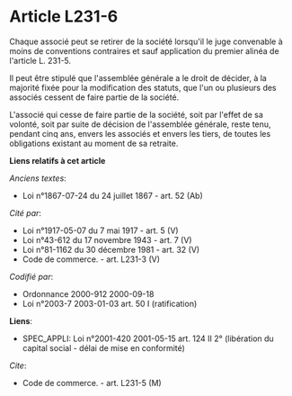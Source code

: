 # Article L231-6

Chaque associé peut se retirer de la société lorsqu'il le juge convenable à moins de conventions contraires et sauf
application du premier alinéa de l'article L. 231-5.

Il peut être stipulé que l'assemblée générale a le droit de décider, à la majorité fixée pour la modification des statuts,
que l'un ou plusieurs des associés cessent de faire partie de la société.

L'associé qui cesse de faire partie de la société, soit par l'effet de sa volonté, soit par suite de décision de l'assemblée
générale, reste tenu, pendant cinq ans, envers les associés et envers les tiers, de toutes les obligations existant au moment
de sa retraite.

**Liens relatifs à cet article**

_Anciens textes_:

  - Loi n°1867-07-24 du 24 juillet 1867 - art. 52 (Ab)

_Cité par_:

  - Loi n°1917-05-07 du 7 mai 1917 - art. 5 (V)
  - Loi n°43-612 du 17 novembre 1943 - art. 7 (V)
  - Loi n°81-1162 du 30 décembre 1981 - art. 32 (V)
  - Code de commerce. - art. L231-3 (V)

_Codifié par_:

  - Ordonnance 2000-912 2000-09-18
  - Loi n°2003-7 2003-01-03 art. 50 I (ratification)

**Liens**:

  - SPEC_APPLI: Loi n°2001-420 2001-05-15 art. 124 II 2° (libération du capital social - délai de mise en conformité)

_Cite_:

  - Code de commerce. - art. L231-5 (M)
